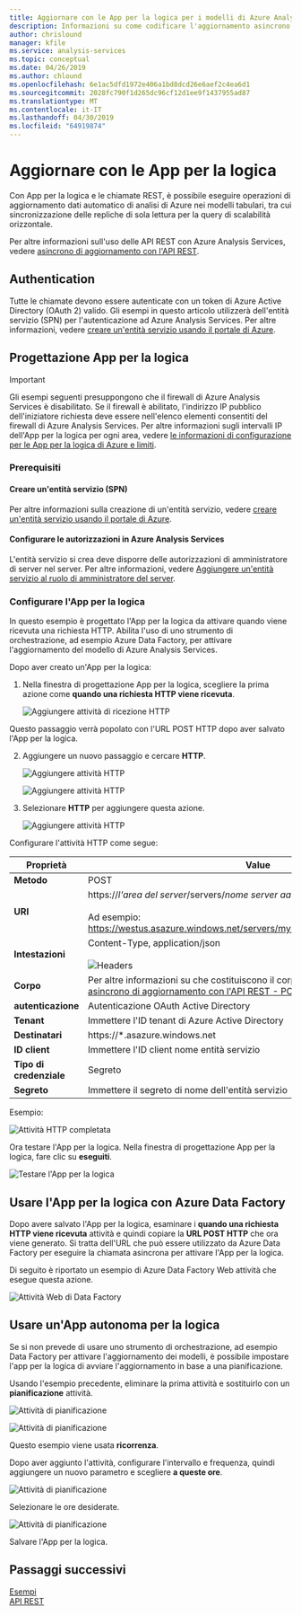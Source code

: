 ```yaml
---
title: Aggiornare con le App per la logica per i modelli di Azure Analysis Services | Microsoft Docs
description: Informazioni su come codificare l'aggiornamento asincrono tramite App per la logica di Azure.
author: chrislound
manager: kfile
ms.service: analysis-services
ms.topic: conceptual
ms.date: 04/26/2019
ms.author: chlound
ms.openlocfilehash: 6e1ac5dfd1972e406a1bd8dcd26e6aef2c4ea6d1
ms.sourcegitcommit: 2028fc790f1d265dc96cf12d1ee9f1437955ad87
ms.translationtype: MT
ms.contentlocale: it-IT
ms.lasthandoff: 04/30/2019
ms.locfileid: "64919874"
---
```

# <a name="refresh-with-logic-apps"></a>Aggiornare con le App per la logica

Con App per la logica e le chiamate REST, è possibile eseguire operazioni di aggiornamento dati automatico di analisi di Azure nei modelli tabulari, tra cui sincronizzazione delle repliche di sola lettura per la query di scalabilità orizzontale.

Per altre informazioni sull'uso delle API REST con Azure Analysis Services, vedere [asincrono di aggiornamento con l'API REST](analysis-services-async-refresh.md).

## <a name="authentication"></a>Authentication

Tutte le chiamate devono essere autenticate con un token di Azure Active Directory (OAuth 2) valido.  Gli esempi in questo articolo utilizzerà dell'entità servizio (SPN) per l'autenticazione ad Azure Analysis Services. Per altre informazioni, vedere [creare un'entità servizio usando il portale di Azure](../active-directory/develop/howto-create-service-principal-portal.md).

## <a name="design-the-logic-app"></a>Progettazione App per la logica

> [!IMPORTANT]
> Gli esempi seguenti presuppongono che il firewall di Azure Analysis Services è disabilitato.  Se il firewall è abilitato, l'indirizzo IP pubblico dell'iniziatore richiesta deve essere nell'elenco elementi consentiti del firewall di Azure Analysis Services. Per altre informazioni sugli intervalli IP dell'App per la logica per ogni area, vedere [le informazioni di configurazione per le App per la logica di Azure e limiti](../logic-apps/logic-apps-limits-and-config.md#firewall-configuration-ip-addresses).

### <a name="prerequisites"></a>Prerequisiti

#### <a name="create-a-service-principal-spn"></a>Creare un'entità servizio (SPN)

Per altre informazioni sulla creazione di un'entità servizio, vedere [creare un'entità servizio usando il portale di Azure](../active-directory/develop/howto-create-service-principal-portal.md).

#### <a name="configure-permissions-in-azure-analysis-services"></a>Configurare le autorizzazioni in Azure Analysis Services
 
L'entità servizio si crea deve disporre delle autorizzazioni di amministratore di server nel server. Per altre informazioni, vedere [Aggiungere un'entità servizio al ruolo di amministratore del server](analysis-services-addservprinc-admins.md).

### <a name="configure-the-logic-app"></a>Configurare l'App per la logica

In questo esempio è progettato l'App per la logica da attivare quando viene ricevuta una richiesta HTTP. Abilita l'uso di uno strumento di orchestrazione, ad esempio Azure Data Factory, per attivare l'aggiornamento del modello di Azure Analysis Services.

Dopo aver creato un'App per la logica:

1. Nella finestra di progettazione App per la logica, scegliere la prima azione come **quando una richiesta HTTP viene ricevuta**.

   ![Aggiungere attività di ricezione HTTP](./media/analysis-services-async-refresh-logic-app/1.png)

Questo passaggio verrà popolato con l'URL POST HTTP dopo aver salvato l'App per la logica.

2. Aggiungere un nuovo passaggio e cercare **HTTP**.  

   ![Aggiungere attività HTTP](./media/analysis-services-async-refresh-logic-app/9.png)

   ![Aggiungere attività HTTP](./media/analysis-services-async-refresh-logic-app/10.png)

3. Selezionare **HTTP** per aggiungere questa azione.

   ![Aggiungere attività HTTP](./media/analysis-services-async-refresh-logic-app/2.png)

Configurare l'attività HTTP come segue:

|Proprietà  |Value  |
|---------|---------|
|**Metodo**     |POST         |
|**URI**     | https://*l'area del server*/servers/*nome server aas*/models/*il nome del database*/ <br /> <br /> Ad esempio: https://westus.asazure.windows.net/servers/myserver/models/AdventureWorks/|
|**Intestazioni**     |   Content-Type, application/json <br /> <br />  ![Headers](./media/analysis-services-async-refresh-logic-app/6.png)    |
|**Corpo**     |   Per altre informazioni su che costituiscono il corpo della richiesta, vedere [asincrono di aggiornamento con l'API REST - POST /refreshes.](analysis-services-async-refresh.md#post-refreshes). |
|**autenticazione**     |Autenticazione OAuth Active Directory         |
|**Tenant**     |Immettere l'ID tenant di Azure Active Directory         |
|**Destinatari**     |https://*.asazure.windows.net         |
|**ID client**     |Immettere l'ID client nome entità servizio         |
|**Tipo di credenziale**     |Segreto         |
|**Segreto**     |Immettere il segreto di nome dell'entità servizio         |

Esempio:

![Attività HTTP completata](./media/analysis-services-async-refresh-logic-app/7.png)

Ora testare l'App per la logica.  Nella finestra di progettazione App per la logica, fare clic su **eseguiti**.

![Testare l'App per la logica](./media/analysis-services-async-refresh-logic-app/8.png)

## <a name="consume-the-logic-app-with-azure-data-factory"></a>Usare l'App per la logica con Azure Data Factory

Dopo avere salvato l'App per la logica, esaminare i **quando una richiesta HTTP viene ricevuta** attività e quindi copiare la **URL POST HTTP** che ora viene generato.  Si tratta dell'URL che può essere utilizzato da Azure Data Factory per eseguire la chiamata asincrona per attivare l'App per la logica.

Di seguito è riportato un esempio di Azure Data Factory Web attività che esegue questa azione.

![Attività Web di Data Factory](./media/analysis-services-async-refresh-logic-app/11.png)

## <a name="use-a-self-contained-logic-app"></a>Usare un'App autonoma per la logica

Se si non prevede di usare uno strumento di orchestrazione, ad esempio Data Factory per attivare l'aggiornamento dei modelli, è possibile impostare l'app per la logica di avviare l'aggiornamento in base a una pianificazione.

Usando l'esempio precedente, eliminare la prima attività e sostituirlo con un **pianificazione** attività.

![Attività di pianificazione](./media/analysis-services-async-refresh-logic-app/12.png)

![Attività di pianificazione](./media/analysis-services-async-refresh-logic-app/13.png)

Questo esempio viene usata **ricorrenza**.

Dopo aver aggiunto l'attività, configurare l'intervallo e frequenza, quindi aggiungere un nuovo parametro e scegliere **a queste ore**.

![Attività di pianificazione](./media/analysis-services-async-refresh-logic-app/16.png)

Selezionare le ore desiderate.

![Attività di pianificazione](./media/analysis-services-async-refresh-logic-app/15.png)

Salvare l'App per la logica.

## <a name="next-steps"></a>Passaggi successivi

[Esempi](analysis-services-samples.md)  
[API REST](https://docs.microsoft.com/rest/api/analysisservices/servers)
